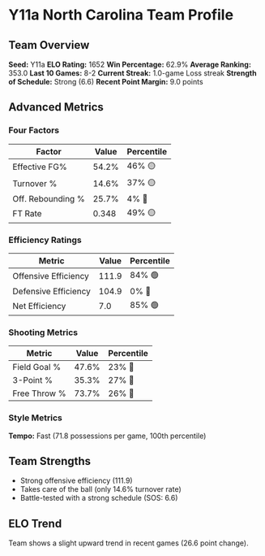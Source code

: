# Y11a North Carolina Team Profile
## Team Overview
**Seed:** Y11a
**ELO Rating:** 1652
**Win Percentage:** 62.9%
**Average Ranking:** 353.0
**Last 10 Games:** 8-2
**Current Streak:** 1.0-game Loss streak
**Strength of Schedule:** Strong (6.6)
**Recent Point Margin:** 9.0 points

## Advanced Metrics
### Four Factors
| Factor | Value | Percentile |
|--------|-------|------------|
| Effective FG% | 54.2% | 46% 🟡 |
| Turnover % | 14.6% | 37% 🟡 |
| Off. Rebounding % | 25.7% | 4% 🔴 |
| FT Rate | 0.348 | 49% 🟡 |

### Efficiency Ratings
| Metric | Value | Percentile |
|--------|-------|------------|
| Offensive Efficiency | 111.9 | 84% 🟢 |
| Defensive Efficiency | 104.9 | 0% 🔴 |
| Net Efficiency | 7.0 | 85% 🟢 |

### Shooting Metrics
| Metric | Value | Percentile |
|--------|-------|------------|
| Field Goal % | 47.6% | 23% 🔴 |
| 3-Point % | 35.3% | 27% 🔴 |
| Free Throw % | 73.7% | 26% 🔴 |

### Style Metrics
**Tempo:** Fast (71.8 possessions per game, 100th percentile)

## Team Strengths
* Strong offensive efficiency (111.9)
* Takes care of the ball (only 14.6% turnover rate)
* Battle-tested with a strong schedule (SOS: 6.6)

## ELO Trend
Team shows a slight upward trend in recent games (26.6 point change).

